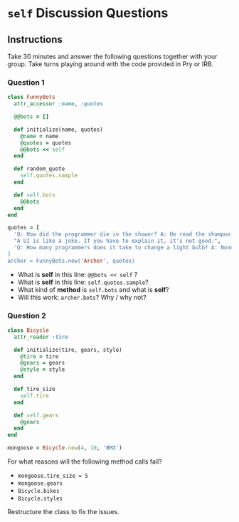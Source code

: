 # `self` Discussion Questions

## Instructions

Take 30 minutes and answer the following questions together with your group.
Take turns playing around with the code provided in Pry or IRB.

### Question 1

```rb
class FunnyBots
  attr_accessor :name, :quotes

  @@bots = []

  def initialize(name, quotes)
    @name = name
    @quotes = quotes
    @@bots << self
  end

  def random_quote
    self.quotes.sample
  end

  def self.bots
    @@bots
  end
end

quotes = [
  'Q: How did the programmer die in the shower? A: He read the shampoo bottle instructions: Lather. Rinse. Repeat.',
  "A UI is like a joke. If you have to explain it, it's not good.",
  'Q: How many programmers does it take to change a light bulb? A: None – It’s a hardware problem.,
]
archer = FunnyBots.new('Archer', quotes)
```

- What is **self** in this line: `@@bots << self` ?
- What is **self** in this line: `self.quotes.sample`?
- What kind of **method** is `self.bots` and what is **self**?
- Will this work: `archer.bots`? Why / why not?

### Question 2

```rb
class Bicycle
  attr_reader :tire

  def initialize(tire, gears, style)
    @tire = tire
    @gears = gears
    @style = style
  end

  def tire_size
    self.tire
  end

  def self.gears
    @gears
  end
end

mongoose = Bicycle.new(4, 10, 'BMX')
```

For what reasons will the following method calls fail?

- `mongoose.tire_size = 5`
- `mongoose.gears`
- `Bicycle.bikes`
- `Bicycle.styles`

Restructure the class to fix the issues.
